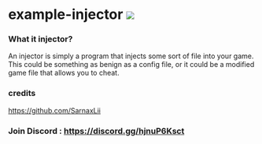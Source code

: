 # example-injector  [![](https://www.codefactor.io/repository/github/rutkuli/example-injector/badge)](https://www.codefactor.io/repository/github/rutkuli/example-injector)


### What it injector?
An injector is simply a program that injects some sort of file into your game. This could be something as benign as a config file, or it could be a modified game file that allows you to cheat.

### credits

https://github.com/SarnaxLii

### Join Discord : https://discord.gg/hjnuP6Ksct
